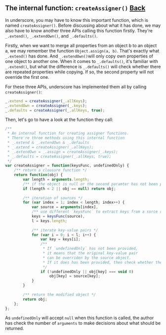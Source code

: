 ## The internal function: `createAssigner()` [Back](./../underscore.md)

In underscore, you may have to know this important function, which is named `createAssigner()`. Before discussing about what it has done, we may also have to know another three APIs calling this function firstly. They're `_.extend()`, `_.extendOwn()`, and `_.defaults()`.

Firstly, when we want to merge all properties from an object b to an object a, we may remember the function `Object.assign(a, b)`. That's exactly what `_.extend()` has done. And `_.extendOwn()`will only copy own properties of one object to another one. When it comes to `_.defaults()`, it's familiar with `_.extend()`, but what the difference is `_.defaults()` will check whether there are repeated properties while copying. If so, the second property will not override the first one.

For these three APIs, underscore has implemented them all by calling `createAssigner()`:

```js
_.extend = createAssigner(_.allKeys);
_.extendOwn = createAssigner(_.keys);
_.defaults = createAssigner(_.allKeys, true);
```

Then, let's go to have a look at the function they call:

```js
/**
 * An internal function for creating assigner functions.
 * There're three methods using this internal function
 * _.extend & _.extendOwn & _.defaults
 * _.extend = createAssigner(_.allKeys);
 * _.extendOwn = _.assign = createAssigner(_.keys);
 * _.defaults = createAssigner(_.allKeys, true);
 */
var createAssigner = function(keysFunc, undefinedOnly) {
    /** return a clousure function */
    return function(obj) {
        var length = arguments.length;
        /** if the object is null or the second paramter has not been provided */
        if (length < 2 || obj == null) return obj;
        
        /** iteration of sources */
        for (var index = 1; index < length; index++) {
            var source = arguments[index],
            /** use different `keysFunc` to extract keys from a sorce object */
            keys = keysFunc(source),
            l = keys.length;
            
            /** iterate key-value pairs */
            for (var i = 0; i < l; i++) {
                var key = keys[i];
                /**
                 * If `undefinedOnly` has not been provided,
                 * it means that the original key-value pair
                 * can be overriden by the source object.
                 * If it does has been provided, then check whether the key has already exisited by checking `obj[key] === void 0`
                 */ 
                if (!undefinedOnly || obj[key] === void 0) 
                    obj[key] = source[key];
            }
        }
        
        /** return the modified object */
        return obj;
    };
};
```

As `undefinedOnly` will accept `null` when this function is called, the author has check the number of `arguments` to make decisions about what should be returned. 
